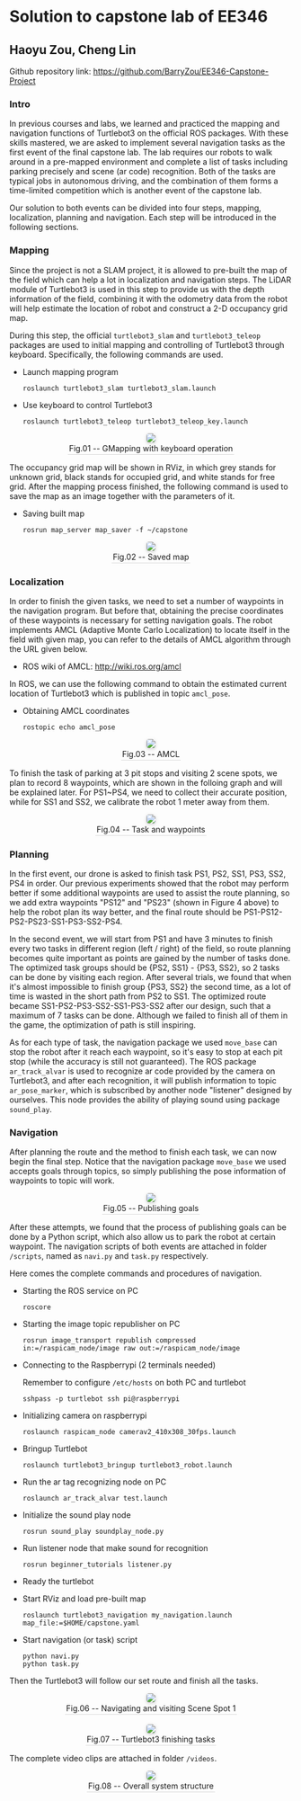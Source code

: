 # Solution to capstone lab of EE346
## Haoyu Zou, Cheng Lin

Github repository link: https://github.com/BarryZou/EE346-Capstone-Project

### Intro

In previous courses and labs, we learned and practiced the mapping and navigation functions of Turtlebot3 on the official ROS packages. With these skills mastered, we are asked to implement several navigation tasks as the first event of the final capstone lab. The lab requires our robots to walk around in a pre-mapped environment and complete a list of tasks including parking precisely and scene (ar code) recognition. Both of the tasks are typical jobs in autonomous driving, and the combination of them forms a time-limited competition which is another event of the capstone lab.

Our solution to both events can be divided into four steps, mapping, localization, planning and navigation. Each step will be introduced in the following sections.

### Mapping

Since the project is not a SLAM project, it is allowed to pre-built the map of the field which can help a lot in localization and navigation steps. The LiDAR module of Turtlebot3 is used in this step to provide us with the depth information of the field, combining it with the odometry data from the robot will help estimate the location of robot and construct a 2-D occupancy grid map.

During this step, the official `turtlebot3_slam` and `turtlebot3_teleop` packages are used to initial mapping and controlling of Turtlebot3 through keyboard. Specifically, the following commands are used.

- Launch mapping program
  ```
  roslaunch turtlebot3_slam turtlebot3_slam.launch
  ```
- Use keyboard to control Turtlebot3
  ```
  roslaunch turtlebot3_teleop turtlebot3_teleop_key.launch
  ```

<div>
<img src="figures/mapping1.png"><br />
<div>Fig.01 -- GMapping with keyboard operation</div>
</div>

The occupancy grid map will be shown in RViz, in which grey stands for unknown grid, black stands for occupied grid, and white stands for free grid. After the mapping process finished, the following command is used to save the map as an image together with the parameters of it.

- Saving built map
  ```
  rosrun map_server map_saver -f ~/capstone
  ```

<div>
<img src="figures/map.png"><br />
<div>Fig.02 -- Saved map</div>
</div>

### Localization

In order to finish the given tasks, we need to set a number of waypoints in the navigation program. But before that, obtaining the precise coordinates of these waypoints is necessary for setting navigation goals. The robot implements AMCL (Adaptive Monte Carlo Localization) to locate itself in the field with given map, you can refer to the details of AMCL algorithm through the URL given below.

- ROS wiki of AMCL: http://wiki.ros.org/amcl

In ROS, we can use the following command to obtain the estimated current location of Turtlebot3 which is published in topic `amcl_pose`.

- Obtaining AMCL coordinates
  ```
  rostopic echo amcl_pose
  ```

<div>
<img src="figures/amcl.png"><br />
<div>Fig.03 -- AMCL</div>
</div>

To finish the task of parking at 3 pit stops and visiting 2 scene spots, we plan to record 8 waypoints, which are shown in the folloing graph and will be explained later. For PS1~PS4, we need to collect their accurate position, while for SS1 and SS2, we calibrate the robot 1 meter away from them.

<div>
<img src="figures/task.png"><br />
<div>Fig.04 -- Task and waypoints</div>
</div>

### Planning

In the first event, our drone is asked to finish task PS1, PS2, SS1, PS3, SS2, PS4 in order. Our previous experiments showed that the robot may perform better if some additional waypoints are used to assist the route planning, so we add extra waypoints "PS12" and "PS23" (shown in Figure 4 above) to help the robot plan its way better, and the final route should be PS1-PS12-PS2-PS23-SS1-PS3-SS2-PS4.

In the second event, we will start from PS1 and have 3 minutes to finish every two tasks in different region (left / right) of the field, so route planning becomes quite important as points are gained by the number of tasks done. The optimized task groups should be {PS2, SS1} - {PS3, SS2}, so 2 tasks can be done by visiting each region. After several trials, we found that when it's almost impossible to finish group {PS3, SS2} the second time, as a lot of time is wasted in the short path from PS2 to SS1. The optimized route became SS1-PS2-PS3-SS2-SS1-PS3-SS2 after our design, such that a maximum of 7 tasks can be done. Although we failed to finish all of them in the game, the optimization of path is still inspiring.

As for each type of task, the navigation package we used `move_base` can stop the robot after it reach each waypoint, so it's easy to stop at each pit stop (while the accuracy is still not guaranteed). The ROS package `ar_track_alvar` is used to recognize ar code provided by the camera on Turtlebot3, and after each recognition, it will publish information to topic `ar_pose_marker`, which is subscribed by another node "listener" designed by ourselves. This node provides the ability of playing sound using package `sound_play`.

### Navigation

After planning the route and the method to finish each task, we can now begin the final step. Notice that the navigation package `move_base` we used accepts goals through topics, so simply publishing the pose information of waypoints to topic will work.

<div>
<img src="figures/goal.png"><br />
<div>Fig.05 -- Publishing goals</div>
</div>

After these attempts, we found that the process of publishing goals can be done by a Python script, which also allow us to park the robot at certain waypoint. The navigation scripts of both events are attached in folder `/scripts`, named as `navi.py` and `task.py` respectively.

Here comes the complete commands and procedures of navigation.

- Starting the ROS service on PC
  ```
  roscore
  ```

- Starting the image topic republisher on PC
  ```
  rosrun image_transport republish compressed in:=/raspicam_node/image raw out:=/raspicam_node/image
  ```

- Connecting to the Raspberrypi (2 terminals needed)
    
  Remember to configure `/etc/hosts` on both PC and turtlebot
  ```
  sshpass -p turtlebot ssh pi@raspberrypi
  ```

- Initializing camera on raspberrypi
  ```
  roslaunch raspicam_node camerav2_410x308_30fps.launch
  ```
- Bringup Turtlebot
  ```
  roslaunch turtlebot3_bringup turtlebot3_robot.launch
  ```

- Run the ar tag recognizing node on PC
  ```
  roslaunch ar_track_alvar test.launch
  ```

- Initialize the sound play node
  ```
  rosrun sound_play soundplay_node.py
  ```

- Run listener node that make sound for recognition
  ```
  rosrun beginner_tutorials listener.py 
  ```

- Ready the turtlebot

- Start RViz and load pre-built map
  ```
  roslaunch turtlebot3_navigation my_navigation.launch map_file:=$HOME/capstone.yaml
  ```
- Start navigation (or task) script

  ```
  python navi.py
  python task.py
  ```

Then the Turtlebot3 will follow our set route and finish all the tasks.

<div>
<img src="figures/navi.png"><br />
<div>Fig.06 -- Navigating and visiting Scene Spot 1</div>
</div><br />

<div>
<img src="figures/turtlebot.png"><br />
<div>Fig.07 -- Turtlebot3 finishing tasks</div>
</div>

The complete video clips are attached in folder `/videos`.

<div>
<img src="figures/leafhide.png"><br />
<div>Fig.08 -- Overall system structure</div>
</div>



<style type="text/css">
div{
  text-align: center;
}
div>div {
  text-align: center;
  border-bottom: 1px solid #d9d9d9;
  display: inline-block;
  padding: 2px;
}
div>img{
  border-radius: 0.3125em;
  box-shadow: 0 2px 4px 0 rgba(34,36,38,.12),0 2px 10px 0 rgba(34,36,38,.08);
}
</style>